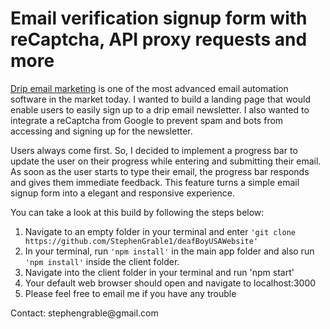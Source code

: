 <h1>Email verification signup form with reCaptcha, API proxy requests and more </h1>



<p><a href="https://www.drip.com/">Drip email marketing</a> is one of the most advanced email automation software in the market today. I wanted to build a landing page that would enable users to easily sign up to a drip email newsletter. I also wanted to integrate a reCaptcha from Google to prevent spam and bots from accessing and signing up for the newsletter.

Users always come first. So, I decided to implement a progress bar to update the user on their progress while entering and submitting their email. As soon as the user starts to type their email, the progress bar responds and gives them immediate feedback. This feature turns a simple email signup form into a elegant and responsive experience.</p>


<p>You can take a look at this build by following the steps below:</p>

<ol>
<li>Navigate to an empty folder in your terminal and enter <code>'git clone https://github.com/StephenGrable1/deafBoyUSAWebsite'</code></li>
<li>In your terminal, run <code>'npm install'</code> in the main app folder and also run <code>'npm install'</code> inside the client folder. </li>
<li>Navigate into the client folder in your terminal and run 'npm start'</li>
<li>Your default web browser should open and navigate to localhost:3000</li>
<li>Please feel free to email me if you have any trouble</li>
</ol>

<p>Contact: stephengrable@gmail.com</p>